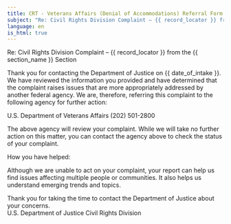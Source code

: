 ```yaml
---
title: CRT - Veterans Affairs (Denial of Accommodations) Referral Form Letter
subject: "Re: Civil Rights Division Complaint – {{ record_locator }} from the {{ section_name }} Section"
language: en
is_html: true
---
```

Re: Civil Rights Division Complaint – {{ record_locator }} from the {{ section_name }} Section

Thank you for contacting the Department of Justice on {{ date_of_intake }}.  We have reviewed the information you provided and have determined that the complaint raises issues that are more appropriately addressed by another federal agency.  We are, therefore, referring this complaint to the following agency for further action:

U.S. Department of Veterans Affairs
(202) 501-2800

The above agency will review your complaint.  While we will take no further action on this matter, you can contact the agency above to check the status of your complaint.

How you have helped:

Although we are unable to act on your complaint, your report can help us find issues affecting multiple people or communities.  It also helps us understand emerging trends and topics.

Thank you for taking the time to contact the Department of Justice about your concerns.
<br/>
U.S. Department of Justice
Civil Rights Division
